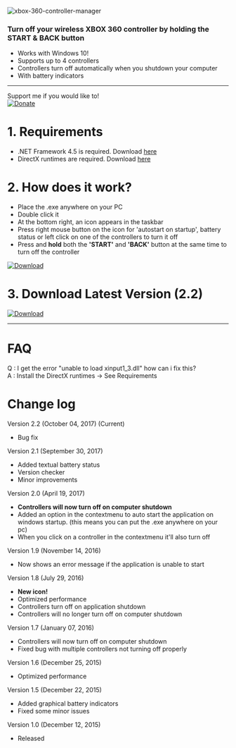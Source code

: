 ![xbox-360-controller-manager](https://monosnap.com/file/EOwdGwIPkctKRdKH0naCTe8VxTht2a.png)
### Turn off your wireless XBOX 360 controller by holding the **START** & **BACK** button
  - Works with Windows 10!
  - Supports up to 4 controllers
  - Controllers turn off automatically when you shutdown your computer
  - With battery indicators
  
  -------------------------------
Support me if you would like to!  
[![Donate](https://img.shields.io/badge/Donate-PayPal-green.svg)](https://www.paypal.com/cgi-bin/webscr?cmd=_s-xclick&hosted_button_id=6MLLT5T7XDNWQ)

 # 1. Requirements
- .NET Framework 4.5 is required. Download [here](https://www.microsoft.com/en-us/download/details.aspx?id=30653)
- DirectX runtimes are required. Download [here](http://www.microsoft.com/en-us/download/confirmation.aspx?id=8109)

 # 2. How does it work?
 - Place the .exe anywhere on your PC
 - Double click it
 - At the bottom right, an icon appears in the taskbar
 - Press right mouse button on the icon for 'autostart on startup', battery status or left click on one of the controllers to turn it off
 - Press and **hold** both the **'START'** and **'BACK'** button at the same time to turn off the controller
 
[![Download](https://monosnap.com/file/HwmFuC683T48sg55NsMgATTWg3eZxx.png)](https://www.youtube.com/watch?v=63WBfvhFpMA)  

 # 3. Download Latest Version (2.2)
[![Download](https://monosnap.com/file/pWogo4kEK2rjt7Qxzcdhs1CzBIysTq.png)](https://firebasestorage.googleapis.com/v0/b/xbox360-controller-manager.appspot.com/o/2.2%2FXBOX360_Controller.zip?alt=media&token=0cdfd946-a35d-4578-9fdb-869bf4c29379)         

---------------------------------------------------------------------------------------------

# FAQ
Q : I get the error "unable to load xinput1_3.dll" how can i fix this?    
A : Install the DirectX runtimes -> See Requirements

# Change log

Version 2.2 (October 04, 2017) (Current)
- Bug fix

Version 2.1 (September 30, 2017)
- Added textual battery status
- Version checker
- Minor improvements

Version 2.0 (April 19, 2017)
- **Controllers will now turn off on computer shutdown**
- Added an option in the contextmenu to auto start the application on windows startup. (this means you can put the .exe anywhere on your pc)
- When you click on a controller in the contextmenu it'll also turn off  


Version 1.9 (November 14, 2016)
- Now shows an error message if the application is unable to start  


Version 1.8 (July 29, 2016)
- **New icon!**  
- Optimized performance  
- Controllers turn off on application shutdown  
- Controllers will no longer turn off on computer shutdown  


Version 1.7 (January 07, 2016)  
- Controllers will now turn off on computer shutdown  
- Fixed bug with multiple controllers not turning off properly  


Version 1.6 (December 25, 2015)  
- Optimized performance  


Version 1.5 (December 22, 2015)  
- Added graphical battery indicators  
- Fixed some minor issues  


Version 1.0 (December 12, 2015)  
- Released 
